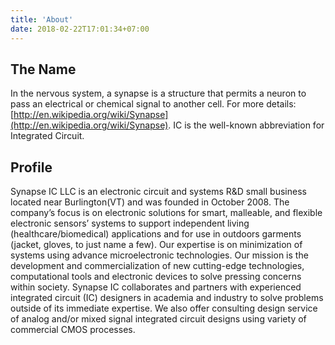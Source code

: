 ```yaml
---
title: 'About'
date: 2018-02-22T17:01:34+07:00
---
```


## The Name
In the nervous system, a synapse is a structure that permits a neuron to pass an electrical or chemical signal to another cell. For more details: [http://en.wikipedia.org/wiki/Synapse](http://en.wikipedia.org/wiki/Synapse). IC is the well-known abbreviation for Integrated Circuit.


## Profile
Synapse IC LLC is an electronic circuit and systems R&D small business located near Burlington(VT) and was founded in October 2008. The company’s focus is on electronic solutions for smart, malleable, and flexible electronic sensors’ systems to support independent living (healthcare/biomedical) applications and for use in outdoors garments (jacket, gloves, to just name a few). Our expertise is on minimization of systems using advance microelectronic technologies. Our mission is the development and commercialization of new cutting-edge technologies, computational tools and electronic devices to solve pressing concerns within society. Synapse IC collaborates and partners with experienced integrated circuit (IC) designers in academia and industry to solve problems outside of its immediate expertise. We also offer consulting design service of analog and/or mixed signal integrated circuit designs using variety of commercial CMOS processes.
